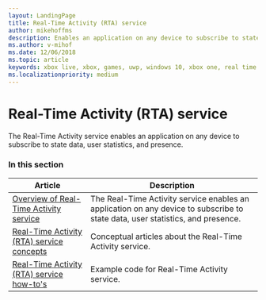 ```yaml
---
layout: LandingPage
title: Real-Time Activity (RTA) service
author: mikehoffms
description: Enables an application on any device to subscribe to state data, user statistics, and presence.
ms.author: v-mihof
ms.date: 12/06/2018
ms.topic: article
keywords: xbox live, xbox, games, uwp, windows 10, xbox one, real time activity service, rta
ms.localizationpriority: medium
---
```


# Real-Time Activity (RTA) service

The Real-Time Activity service enables an application on any device to subscribe to state data, user statistics, and presence.


### In this section

| Article | Description |
|---------|-------------|
| [Overview of Real-Time Activity service](live-real-time-activity-service-overview.md) | The Real-Time Activity service enables an application on any device to subscribe to state data, user statistics, and presence. |
| [Real-Time Activity (RTA) service concepts](concepts/live-rta-concepts-nav.md) | Conceptual articles about the Real-Time Activity service. |
| [Real-Time Activity (RTA) service how-to's](how-to/live-rta-howto-nav.md) | Example code for Real-Time Activity service. |
